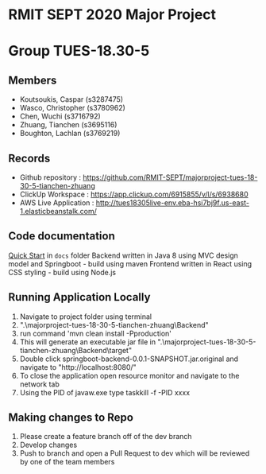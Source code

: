 # RMIT SEPT 2020 Major Project

# Group TUES-18.30-5

## Members
* Koutsoukis, Caspar (s3287475)
* Wasco, Christopher (s3780962)
* Chen, Wuchi        (s3716792)
* Zhuang, Tianchen (s3695116)
* Boughton, Lachlan (s3769219)

## Records

* Github repository : https://github.com/RMIT-SEPT/majorproject-tues-18-30-5-tianchen-zhuang
* ClickUp Workspace : https://app.clickup.com/6915855/v/l/s/6938680
* AWS Live Application : http://tues18305live-env.eba-hsi7bj9f.us-east-1.elasticbeanstalk.com/

## Code documentation

[Quick Start](/docs/README.md) in `docs` folder
Backend written in Java 8 using MVC design model and Springboot - build using maven
Frontend written in React using CSS styling - build using Node.js

## Running Application Locally
1. Navigate to project folder using terminal
2. ".\majorproject-tues-18-30-5-tianchen-zhuang\Backend"
3. run command 'mvn clean install -Pproduction'
4. This will generate an executable jar file in ".\majorproject-tues-18-30-5-tianchen-zhuang\Backend\target"
5. Double click springboot-backend-0.0.1-SNAPSHOT.jar.original and navigate to "http://localhost:8080/"
6. To close the application open resource monitor and navigate to the network tab
7. Using the PID of javaw.exe type taskkill -f -PID xxxx

## Making changes to Repo
1. Please create a feature branch off of the dev branch
2. Develop changes
3. Push to branch and open a Pull Request to dev which will be reviewed by one of the team members